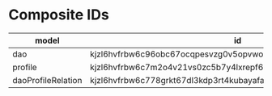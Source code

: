 # Composite IDs

| model              | id                                                              |
| ------------------ | --------------------------------------------------------------- |
| dao                | kjzl6hvfrbw6c96obc67ocqpesvzg0v5opvwox3pncdkh9co0bjy6cntgh269nh |
| profile            | kjzl6hvfrbw6c7m2o4v21vs0zc5b7y4lxrepf67z42ydmifpcnvxtby4fhu6mhl |
| daoProfileRelation | kjzl6hvfrbw6c778grkt67dl3kdp3rt4kubayafaotgzpysqrn12dj8ctcia828 |
